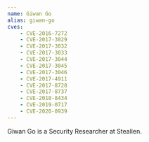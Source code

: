 ```yaml
---
name: Giwan Go
alias: giwan-go
cves:
    - CVE-2016-7272
    - CVE-2017-3029
    - CVE-2017-3032
    - CVE-2017-3033
    - CVE-2017-3044
    - CVE-2017-3045
    - CVE-2017-3046
    - CVE-2017-4911
    - CVE-2017-8728
    - CVE-2017-8737
    - CVE-2018-8434
    - CVE-2019-0717
    - CVE-2020-0939
---
```

Giwan Go is a Security Researcher at Stealien.
